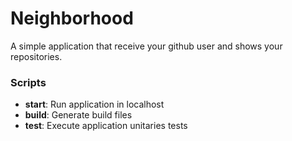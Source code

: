 # Neighborhood

A simple application that receive your github user and shows your repositories.

### Scripts

- **start**: Run application in localhost
- **build**: Generate build files
- **test**: Execute application unitaries tests
